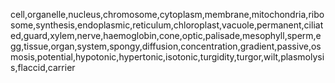cell,organelle,nucleus,chromosome,cytoplasm,membrane,mitochondria,ribosome,synthesis,endoplasmic,reticulum,chloroplast,vacuole,permanent,ciliated,guard,xylem,nerve,haemoglobin,cone,optic,palisade,mesophyll,sperm,egg,tissue,organ,system,spongy,diffusion,concentration,gradient,passive,osmosis,potential,hypotonic,hypertonic,isotonic,turgidity,turgor,wilt,plasmolysis,flaccid,carrier